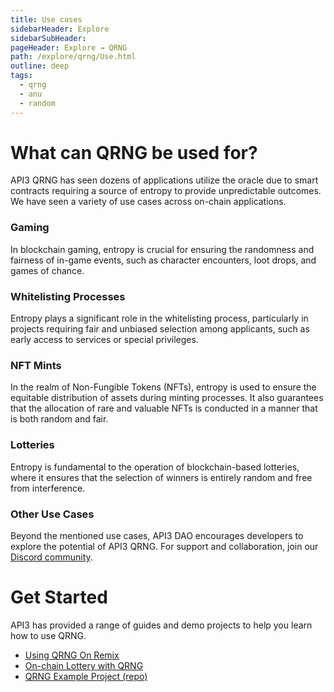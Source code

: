 ```yaml
---
title: Use cases
sidebarHeader: Explore
sidebarSubHeader:
pageHeader: Explore → QRNG
path: /explore/qrng/Use.html
outline: deep
tags:
  - qrng
  - anu
  - random
---
```


<PageHeader/>

<SearchHighlight/>

<FlexStartTag/>

# What can QRNG be used for? 

API3 QRNG has seen dozens of applications utilize the oracle due to smart contracts requiring a source of entropy to provide unpredictable outcomes. We have seen a variety of use cases across on-chain applications. 

### Gaming
In blockchain gaming, entropy is crucial for ensuring the randomness and fairness of in-game events, such as character encounters, loot drops, and games of chance. 

### Whitelisting Processes
Entropy plays a significant role in the whitelisting process, particularly in projects requiring fair and unbiased selection among applicants, such as early access to services or special privileges. 

### NFT Mints
In the realm of Non-Fungible Tokens (NFTs), entropy is used to ensure the equitable distribution of assets during minting processes. It also guarantees that the allocation of rare and valuable NFTs is conducted in a manner that is both random and fair.

### Lotteries
Entropy is fundamental to the operation of blockchain-based lotteries, where it ensures that the selection of winners is entirely random and free from interference. 

### Other Use Cases
Beyond the mentioned use cases, API3 DAO encourages developers to explore the potential of API3 QRNG. For support and collaboration, join our [Discord community](https://discord.com/invite/api3dao).

# Get Started 

API3 has provided a range of guides and demo projects to help you learn how to use QRNG. 

- [Using QRNG On Remix](/guides/qrng/qrng-remix/index.md)
- [On-chain Lottery with QRNG](/guides/qrng/lottery-guide/index.md)
- [QRNG Example Project (repo)](https://github.com/api3dao/qrng-example)

